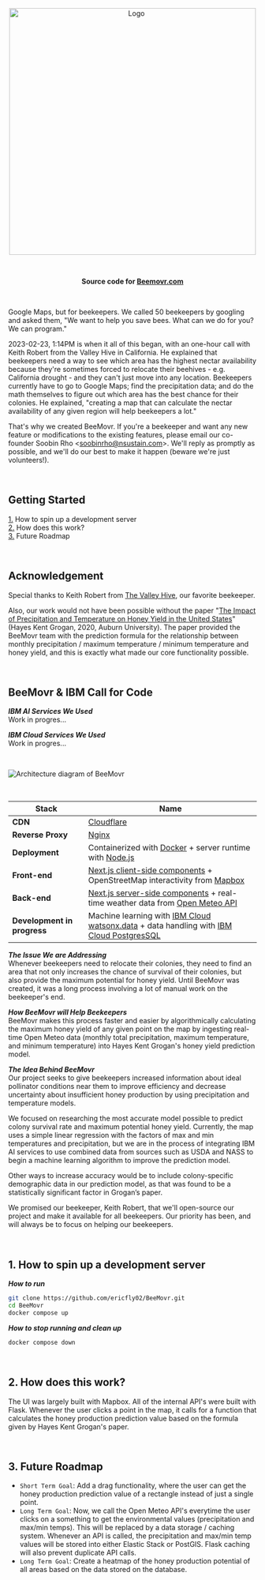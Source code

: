 <br>
<br>

<p align="center">
  <img alt="Logo" src="https://github.com/ericfly02/BeeMovr/assets/19341857/d5d670f3-1dd9-4ab2-bd86-db38221804a1" width="500">
</p>

<br>

<p align="center">
  <b>
    Source code for
    <a href="https://beemovr.com">Beemovr.com</a>
  </b>
</p>

<br>

Google Maps, but for beekeepers.
We called 50 beekeepers by googling and asked them, "We want to help you save bees. What can we do for you? We can program."

2023-02-23, 1:14PM is when it all of this began, with an one-hour call with Keith Robert from the Valley Hive in California. He explained that beekeepers need a way to see which area has the highest nectar availability because they're sometimes forced to relocate their beehives - e.g. California drought - and they can't just move into any location. Beekeepers currently have to go to Google Maps; find the precipitation data; and do the math themselves to figure out which area has the best chance for their colonies. He explained, "creating a map that can calculate the nectar availability of any given region will help beekeepers a lot."

That's why we created BeeMovr.
If you're a beekeeper and want any new feature or modifications to the existing features, please email our co-founder Soobin Rho &lt;soobinrho@nsustain.com&gt;. We'll reply as promptly as possible, and we'll do our best to make it happen (beware we're just volunteers!).

<br>

## Getting Started
[1.](#1-how-to-spin-up-a-development-server) How to spin up a development server<br>
[2.](#2-how-does-this-work) How does this work?<br>
[3.](#3-future-roadmap) Future Roadmap

<br>

## Acknowledgement

Special thanks to Keith Robert from [The Valley Hive](https://www.thevalleyhive.com/), our favorite beekeeper.

Also, our work would not have been possible without the paper "[The Impact of Precipitation and Temperature on Honey Yield in the United States](https://etd.auburn.edu/bitstream/handle/10415/7108/Hayes%20Grogan.pdf?sequence=2)" (Hayes Kent Grogan, 2020, Auburn University). The paper provided the BeeMovr team with the prediction formula for the relationship between monthly precipitation / maximum temperature / minimum temperature and honey yield, and this is exactly what made our core functionality possible.

<br>

## BeeMovr & IBM Call for Code

***IBM AI Services We Used***<br>
Work in progres...

***IBM Cloud Services We Used***<br>
Work in progres...

<br>

![Architecture diagram of BeeMovr](https://github.com/soobinrho/BeeMovr/assets/19341857/8f477951-6a82-437c-b705-3316671bbd8d)

<br>

| Stack | Name |
| ------- | ---- |
| **CDN** | [Cloudflare](https://www.cloudflare.com/) |
| **Reverse Proxy** | [Nginx](https://www.nginx.com/) |
| **Deployment** | Containerized with [Docker](https://www.docker.com/) + server runtime with [Node.js](https://nodejs.org/) |
| **Front-end** | [Next.js client-side components](https://nextjs.org/docs/app/building-your-application/rendering/client-components) + OpenStreetMap interactivity from [Mapbox](https://www.mapbox.com/) |
| **Back-end** | [Next.js server-side components](https://nextjs.org/docs/app/building-your-application/rendering/server-components) + real-time weather data from [Open Meteo API](https://open-meteo.com/) |
| **Development in progress** | Machine learning with [IBM Cloud watsonx.data](https://www.ibm.com/products/watsonx-data) + data handling with [IBM Cloud PostgresSQL](https://www.ibm.com/cloud/databases-for-postgresql)

***The Issue We are Addressing***<br>
Whenever beekeepers need to relocate their colonies, they need to find an area that not only increases the chance of survival of their colonies, but also provide the maximum potential for honey yield.
Until BeeMovr was created, it was a long process involving a lot of manual work on the beekeeper's end.

***How BeeMovr will Help Beekeepers***<br>
BeeMovr makes this process faster and easier by algorithmically calculating the maximum honey yield of any given point on the map by ingesting real-time Open Meteo data (monthly total precipitation, maximum temperature, and minimum temperature) into Hayes Kent Grogan's honey yield prediction model.

***The Idea Behind BeeMovr***<br>
Our project seeks to give beekeepers increased information about ideal pollinator conditions near them to improve efficiency and decrease uncertainty about insufficient honey production by using precipitation and temperature models.

We focused on researching the most accurate model possible to predict colony survival rate and maximum potential honey yield.
Currently, the map uses a simple linear regression with the factors of max and min temperatures and precipitation, but we are in the process of integrating IBM AI services to use combined data from sources such as USDA and NASS to begin a machine learning algorithm to improve the prediction model.

Other ways to increase accuracy would be to include colony-specific demographic data in our prediction model, as that was found to be a statistically significant factor in Grogan’s paper.

We promised our beekeeper, Keith Robert, that we'll open-source our project and make it available for all beekeepers.
Our priority has been, and will always be to focus on helping our beekeepers.

<!-- TODO: Delete this after Call for Code submission
☐ Link to publicly accessible code repository that contains your working code
Link should be to a GitHub repository (or other source control system such as GitLab or Bitbucket) where the judges can examine and evaluate the source code built for your solution as well as a README containing all of the technology and solution descriptions for your project. You should use the Call for Code Project Sample template to create your team's repository. This template will help you deliver all required components of your submission. See the instructions below for "Setting up your project GitHub repository".

☐ Link to a three-minute solution demo video (Public YouTube or Vimeo link)
Record a demo of your solution, upload it to YouTube or Vimeo, and share the URL. Three minutes is the maximum length. Judges will not watch more than 3 minutes of your video. You can link to additional or longer versions from your source code repository. It is recommended that you use this video to briefly introduce the problem you are trying to solve, but also leave at least 90 seconds to demonstrate your solution’s interface, architecture, and code. Keep in mind that non-technical judges may rely on the video more than technical documentation.

☐ Listing of all IBM AI services used in your solution code and description of how they were used
List all IBM AI services used in your solution code. Provide details on where and how you used each IBM AI service to help judges review your implementation.
Note: Complete project submissions must make use of one or more IBM AI services, and will receive a "2023 Call for Code Global Challenge — IBM AI Services" digital badge for doing so, after the close of the Round.

☐ Listing of any other IBM technology used in your solution code and description of how it was used
List any other IBM technology used in your solution and describe how each component was used. If you can provide links to exactly where these were used in your code, that would help the judges review your submission.

☐ Solution architecture diagram (.pdf, .png)
Create a graphic diagram that show the user experience flow of your solution and highlights how and where technology comes into the overall solution architecture. See the example provided in the Project Sample README template. Also include numbered steps below the image to describe the flow in words.

☐ Brief description of "The issue we are hoping to solve" (2-3 sentences)
This should be a short description, 2-3 sentences in length, of the specific sustainability problem your solution is meant to address.

☐ Description of "How our technology solution can help" (approximately 10 words)
This is where you will give a short description of your team's technology solution, in about 10 words.

☐ Long description of your team’s solution (approximately 500 words)
This is a longer description of your solution. In about 500 words, describe your solution in more detail. Include the real-world problem you identified, describe the technological solution you have created, and explain how it's an improvement over existing solutions. You can supply additional documentation in this source code repository that you link to as well.

☐ Project development roadmap (.pdf, .png, .docx)
Create a document or image that shows how mature your solution is today and how you would like to improve it in the future. This can include information on the business model, funding needs, and a sustainability plan. Here's an example from the 2018 Call for Code winner Project OWL: https://github.com/Call-for-Code/Project-Sample/blob/main/images/roadmap.jpg
-->

<br>

## 1. How to spin up a development server

***How to run***<br>
```bash
git clone https://github.com/ericfly02/BeeMovr.git
cd BeeMovr
docker compose up
```

***How to stop running and clean up***<br>
```bash
docker compose down
```

<br>

## 2. How does this work?

The UI was largely built with Mapbox.
All of the internal API's were built with Flask.
Whenever the user clicks a point in the map, it calls for a function that calculates the honey production prediction value based on the formula given by Hayes Kent Grogan's paper.

<br>

## 3. Future Roadmap

- `Short Term Goal`: Add a drag functionality, where the user can get the honey production prediction value of a rectangle instead of just a single point.
- `Long Term Goal`: Now, we call the Open Meteo API's everytime the user clicks on a something to get the environmental values (precipitation and max/min temps). This will be replaced by a data storage / caching system. Whenever an API is called, the precipitation and max/min temp values will be stored into either Elastic Stack or PostGIS. Flask caching will also prevent duplicate API calls.
- `Long Term Goal`: Create a heatmap of the honey production potential of all areas based on the data stored on the database.

<br>
<br>
<br>
